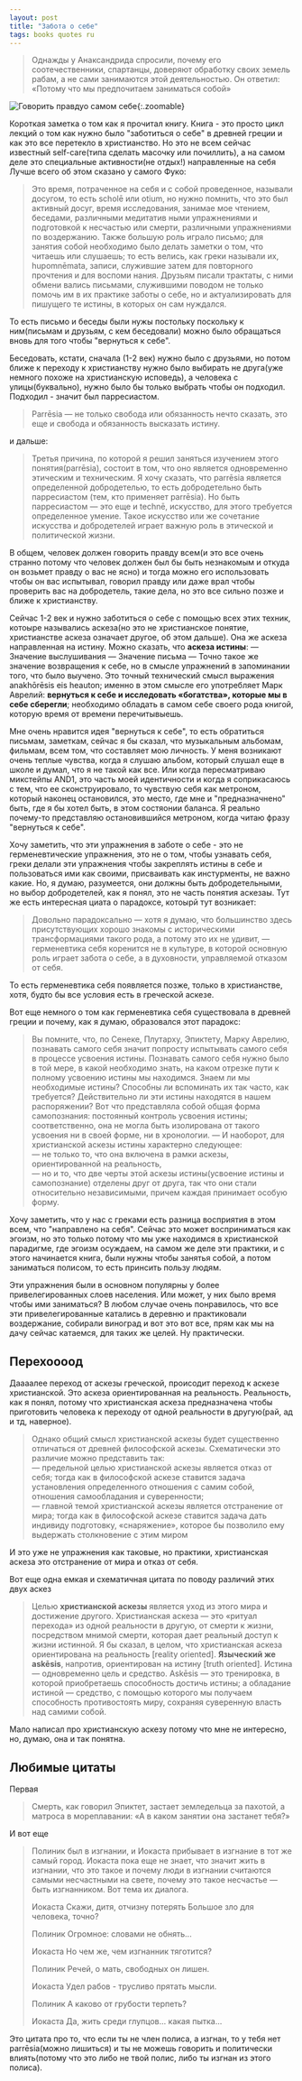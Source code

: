 ```yaml
---
layout: post
title: "Забота о себе"
tags: books quotes ru
---
```

> Однажды у Анаксандрида спросили, почему его соотечественники, спартанцы, доверяют обработку своих земель рабам, а не сами занимаются этой деятельностью. Он ответил: «Потому что мы предпочитаем заниматься собой»

<!--more-->

![Говорить правдуо самом себе]({{site.url}}/assets/images/foucault_cover.png){:.zoomable} 

Короткая заметка о том как я прочитал книгу. Книга - это просто цикл лекций о том как нужно было "заботиться о себе" в древней греции и как это все перетекло в христианство. Но это не всем сейчас известный self-care(типа сделать масочку или почиллить), а на самом деле это специальные активности(не отдых!) направленные на себя Лучше всего об этом сказано у самого Фуко:

> Это время, потраченное на себя и с собой проведенное, называли досугом, то есть scholē или otium, но нужно помнить, что это был активный досуг, время исследования, занимае мое чтением, беседами, различными медитатив ными упражнениями и подготовкой к несчастью или смерти, различными упражнениями по воздержанию. Также большую роль играло письмо; для занятия собой необходимо было делать заметки о том, что читаешь или слушаешь; то есть велись, как греки называли их, hupomnēmata, записи, служившие затем для повторного прочтения и для воспоми нания. Друзьям писали трактаты, с ними обмени вались письмами, служившими поводом не только помочь им в их практике заботы о себе, но и актуализировать для пишущего те истины, в которых он сам нуждался.

То есть письмо и беседы были нужы постольку поскольку к ним(письмам и друзьям, с кем беседовали) можно было обращаться вновь для того чтобы "вернуться к себе".

Беседовать, кстати, сначала (1-2 век) нужно было с друзьями, но потом ближе к переходу к христианству нужно было выбирать не друга(уже немного похоже на христианскую исповедь), а человека с улицы(буквально), нужно было бы только выбрать чтобы он подходил. Подходил - значит был парресиастом.

> Parrēsia — не только свобода или обязанность нечто сказать, это еще и свобода и обязанность высказать истину.

и дальше:

> Третья причина, по которой я решил заняться изучением этого понятия(parrēsia), состоит в том, что оно является одновременно этическим и техническим. Я хочу сказать, что parrēsia является определенной добродетелью, то есть добродетельно быть парресиастом (тем, кто применяет parrēsia). Но быть парресиастом — это еще и technē, искусство, для этого требуется определенное умение. Такое искусство или же сочетание искусства и добродетелей играет важную роль в этической и политической жизни.

В общем, человек должен говорить правду всем(и это все очень странно потому что человек должен был бы быть незнакомым и откуда он возьмет правду о вас не ясно) и тогда можно его использовать чтобы он вас испытывал, говорил правду или даже врал чтобы проверить вас на добродетель, такие дела, но это все сильно позже и ближе к христианству.

Сейчас 1-2 век и нужно заботиться о себе с помощью всех этих техник, котоыре назывались аскеза(но это не христианское понятие, христианстве аскеза означает другое, об этом дальше). Она же аскеза направленная на истину.
Можно сказать, что **аскеза истины**:
— Значение выслушивания
— Значение письма
— Точно такое же значение возвращения к себе, но в смысле упражнений в запоминании того, что было выучено. Это точный технический смысл выражения anakhōrēsis eis heauton; именно в этом смысле его употребляет Марк Аврелий: **вернуться к себе и исследовать «богатства», которые мы в себе сберегли**; необходимо обладать в самом себе своего рода книгой, которую время от времени перечитывыешь.

Мне очень нравится идея "вернуться к себе", то есть обратиться письмам, заметкам, сейчас я бы сказал, что музыкальным альбомам, фильмам, всем том, что составляет мою личность. 
У меня возникают очень теплые чувства, когда я слушаю альбом, который слушал еще в школе и думал, что я не такой как все. Или когда пересматриваю микстейпы AND1, это часть моей идентичности и когда я соприкасаюсь с тем, что ее сконструировало, то чувствую себя как метроном, который наконец остановился, это место, где мне и "предназначнено" быть, где я бы хотел быть, в этом состяонии баланса. Я реально почему-то представляю остановившийся метроном, когда читаю фразу "вернуться к себе". 

Хочу заметить, что эти упражнения в заботе о себе - это не герменевтические упражнения, это не о том, чтобы узнавать себя, греки делали эти упражнения чтобы закреплять истины в себе и пользоваться ими как своими, присваивать как инстурменты, не важно какие. Но, я думаю, разумеется, они должны быть добродетельными, но выбор добродетелей, как я понял, это не часть понятия аскезаы. Тут же есть интересная циата о парадоксе, котоырй тут возникает:

> Довольно парадоксально — хотя я думаю, что большинство здесь присутствующих хорошо знакомы с историческими трансформациями такого рода, а потому это их не удивит, — герменевтика себя коренится не в культуре, в которой основную роль играет забота о себе, а в духовности, управляемой отказом от себя.

То есть герменевтика себя появляется позже, только в христианстве, хотя, будто бы все условия есть в греческой аскезе.

Вот еще немного о том как герменевтика себя существовала в древней греции и почему, как я думаю, образовался этот парадокс:

> Вы помните, что, по Сенеке, Плутарху, Эпиктету, Марку Аврелию, познавать самого себя значит попросту испытывать самого себя в процессе усвоения истины. Познавать самого себя нужно было в той мере, в какой необходимо знать, на каком отрезке пути к полному усвоению истины мы находимся. Знаем ли мы необходимые истины? Способны ли вспоминать их так часто, как требуется? Действительно ли эти истины находятся в нашем распоряжении? Вот что представляла собой общая форма самопознания: постоянный контроль усвоения истины; соответственно, она не могла быть изолирована от такого усвоения ни в своей форме, ни в хронологии. 
> — И наоборот, для христианской аскезы истины характерно следующее:  
> — не только то, что она включена в рамки аскезы, ориентированной на реальность,  
> — но и то, что две черты этой аскезы истины(усвоение истины и самопознание) отделены друг от друга, так что они стали относительно независимыми, причем каждая принимает особую форму.

Хочу заметить, что у нас с греками есть разница восприятия в этом всем, что "направлено на себя". Сейчас это может восприниматься как эгоизм, но это только потому что мы уже находимся в христианской парадигме, где эгоизм осуждаем, на самом же деле эти практики, и с этого начинается книга, были нужны чтобы занятья собой, а потом заниматься полисом, то есть принсить пользу людям. 

Эти упражнения были в основном популярны у более привелегированных слоев населения. Или может, у них было время чтобы ими заниматься?
В любом случае очень понравилось, что все эти привелегированные катались в деревню и практиковали воздержание, собирали виноград и вот это вот все, прям как мы на дачу сейчас катаемся, для таких же целей. Ну практически.

## Перехоооод
Даааалее переход от аскезы греческой, происодит переход к аскезе христианской. Это аскеза ориентированная на реальность. Реальность, как я понял, потому что христианская аскеза предназначена чтобы приготовить человека к переходу от одной реальности в другую(рай, ад и тд, наверное).

> Однако общий смысл христианской аскезы будет существенно отличаться от древней философской аскезы. Схематически это различие можно представить так:  
> — предельной целью христианской аскезы является отказ от себя; тогда как в философской аскезе ставится задача установления определенного отношения с самим собой, отношения самообладания и суверенности;  
> — главной темой христианской аскезы является отстранение от мира; тогда как в философской аскезе ставится задача дать индивиду подготовку, «снаряжение», которое бы позволило ему выдержать столкновение с этим миром

И это уже не упражнения как таковые, но практики, христианская аскеза это отстранение от мира и отказ от себя.

Вот еще одна емкая и схематичная цитата по поводу различий этих двух аскез
> Целью **христианской аскезы** является уход из этого мира и достижение другого. Христианская аскеза — это «ритуал перехода» из одной реальности в другую, от смерти к жизни, посредством мнимой смерти, которая дает реальный доступ к жизни истинной. Я бы сказал, в целом, что христианская аскеза ориентирована на реальность [reality oriented]. 
> **Языческий же askēsis**, напротив, ориентирован на истину [truth oriented]. Истина — одновременно цель и средство. Askēsis — это тренировка, в которой приобретаешь способность достичь истины; а обладание истиной — средство, с помощью которого мы получаем способность противостоять миру, сохраняя суверенную власть над самими собой.

Мало написал про христианскую аскезу потому что мне не интересно, но, думаю, она и так понятна.

## Любимые цитаты
Первая
> Смерть, как говорил Эпиктет, застает земледельца за пахотой, а матроса в мореплавании: «А в каком занятии она застанет тебя?»

И вот еще
> Полиник был в изгнании, и Иокаста прибывает в изгнание в тот же самый город. Иокаста пока еще не знает, что значит жить в изгнании, что это такое и почему люди в изгнании считаются самыми несчастными на свете, почему это такое несчастье — быть изгнанником. Вот тема их диалога.
>
> Иокаста
> Скажи, дитя, отчизну потерять
> Большое зло для человека, точно?
> 
> Полиник
> Огромное: словами не обнять...
> 
> Иокаста
> Но чем же, чем изгнанник тяготится?
> 
> Полиник
> Речей, о мать, свободных он лишен.
> 
> Иокаста
> Удел рабов - трусливо прятать мысли.
> 
> Полиник
> А каково от грубости терпеть?
> 
> Иокаста
> Да, жить среди глупцов... какая пытка... 

Это цитата про то, что если ты не член полиса, а изгнан, то у тебя нет parrēsia(можно лишиться) и ты не можешь говорить и политически влиять(потому что это либо не твой полис, либо ты изгнан из этого полиса).